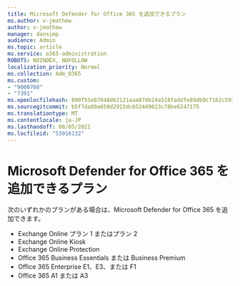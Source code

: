 ```yaml
---
title: Microsoft Defender for Office 365 を追加できるプラン
ms.author: v-jmathew
author: v-jmathew
manager: dansimp
audience: Admin
ms.topic: article
ms.service: o365-administration
ROBOTS: NOINDEX, NOFOLLOW
localization_priority: Normal
ms.collection: Adm_O365
ms.custom:
- "9000760"
- "7391"
ms.openlocfilehash: 890f55e87048d62121aaa07db24a518faddfe89db9c7162c593ef240de83f1b2
ms.sourcegitcommit: b5f7da89a650d2915dc652449623c78be6247175
ms.translationtype: MT
ms.contentlocale: ja-JP
ms.lasthandoff: 08/05/2021
ms.locfileid: "53916132"
---
```

# <a name="plans-that-let-you-add-microsoft-defender-for-office-365"></a>Microsoft Defender for Office 365 を追加できるプラン

次のいずれかのプランがある場合は、Microsoft Defender for Office 365 を追加できます。

- Exchange Online プラン 1 またはプラン 2
- Exchange Online Kiosk
- Exchange Online Protection
- Office 365 Business Essentials または Business Premium
- Office 365 Enterprise E1、E3、または F1
- Office 365 A1 または A3
